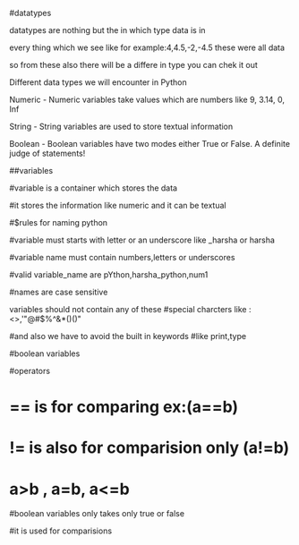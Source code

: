 #datatypes

datatypes are nothing but the in which type data is in 

every thing which we see like for example:4,4.5,-2,-4.5 these were all data

so from these also there will be a differe in type you can chek it out

Different data types we will encounter in Python


Numeric - Numeric variables take values which are numbers like 9, 3.14, 0, Inf

String - String variables are used to store textual information

Boolean - Boolean variables have two modes either True or False. A definite judge of statements!


##variables

#variable is a container which stores the data

#it stores the information like numeric and it can be textual

#$rules for naming python


#variable must starts with letter or an underscore like _harsha or harsha

#variable name must contain numbers,letters or underscores

#valid variable_name are pYthon,harsha_python,num1

#names are case sensitive



 variables should not contain any of these
#special charcters like :<>,'"@#$%^&*()()"
     

#and also we have to avoid the built in keywords
#like print,type

     

#boolean variables








#operators

#  == is for comparing ex:(a==b)

#  != is also for comparision only (a!=b)

# a>b , a=b, a<=b



#boolean variables only takes only true or false


#it is used for comparisions
